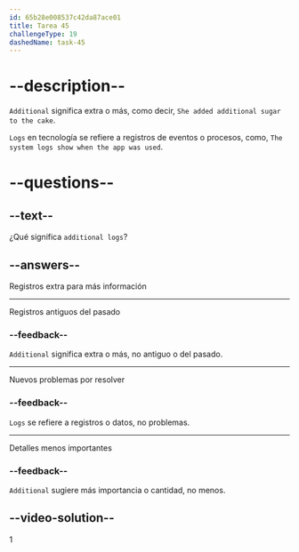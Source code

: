 ```yaml
---
id: 65b28e008537c42da87ace01
title: Tarea 45
challengeType: 19
dashedName: task-45
---
```


# --description--

`Additional` significa extra o más, como decir, `She added additional sugar to the cake`.

`Logs` en tecnología se refiere a registros de eventos o procesos, como, `The system logs show when the app was used`.

# --questions--

## --text--

¿Qué significa `additional logs`?

## --answers--

Registros extra para más información

---

Registros antiguos del pasado

### --feedback--

`Additional` significa extra o más, no antiguo o del pasado.

---

Nuevos problemas por resolver

### --feedback--

`Logs` se refiere a registros o datos, no problemas.

---

Detalles menos importantes

### --feedback--

`Additional` sugiere más importancia o cantidad, no menos.

## --video-solution--

1
